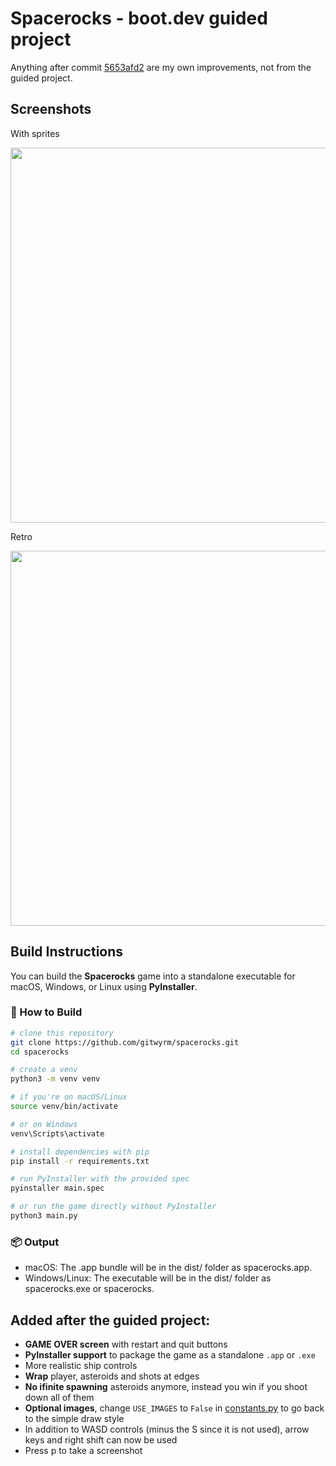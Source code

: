 # Spacerocks - boot.dev guided project

Anything after commit [5653afd2](../../commit/5653afd275dc149f49c2768bd065c235fc35382c) are my own improvements, not from the guided project.

## Screenshots

With sprites

<img src="https://github.com/user-attachments/assets/b77de640-f64a-4ca6-bc7b-a41cd01ee8b0" width=600/>

Retro

<img src="https://github.com/user-attachments/assets/4606f769-a247-42a4-8d83-54d6a9b75753" width=600/>

## Build Instructions

You can build the **Spacerocks** game into a standalone executable for macOS, Windows, or Linux using **PyInstaller**.

### 🔧 How to Build

```bash
# clone this repository
git clone https://github.com/gitwyrm/spacerocks.git
cd spacerocks

# create a venv
python3 -m venv venv

# if you're on macOS/Linux
source venv/bin/activate

# or on Windows
venv\Scripts\activate

# install dependencies with pip
pip install -r requirements.txt

# run PyInstaller with the provided spec
pyinstaller main.spec

# or run the game directly without PyInstaller
python3 main.py
```

### 📦 Output
- macOS: The .app bundle will be in the dist/ folder as spacerocks.app.
- Windows/Linux: The executable will be in the dist/ folder as spacerocks.exe or spacerocks.

## Added after the guided project:

- **GAME OVER screen** with restart and quit buttons
- **PyInstaller support** to package the game as a standalone `.app` or `.exe`
- More realistic ship controls
- **Wrap** player, asteroids and shots at edges
- **No ifinite spawning** asteroids anymore, instead you win if you shoot down all of them
- **Optional images**, change `USE_IMAGES` to `False` in [constants.py](./constants.py) to go back to the simple draw style
- In addition to WASD controls (minus the S since it is not used), arrow keys and right shift can now be used
- Press p to take a screenshot
